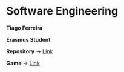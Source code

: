 <h1> Software Engineering</h1>

<b>
  <p>Tiago Ferreira</p>
  <p>Erasmus Student</p>
</b>

<p><b>Repository</b> -> <a href="https://github.com/tiagojlf">Link</a></p>
<p><b>Game</b> -> <a href="">Link</a></p>

